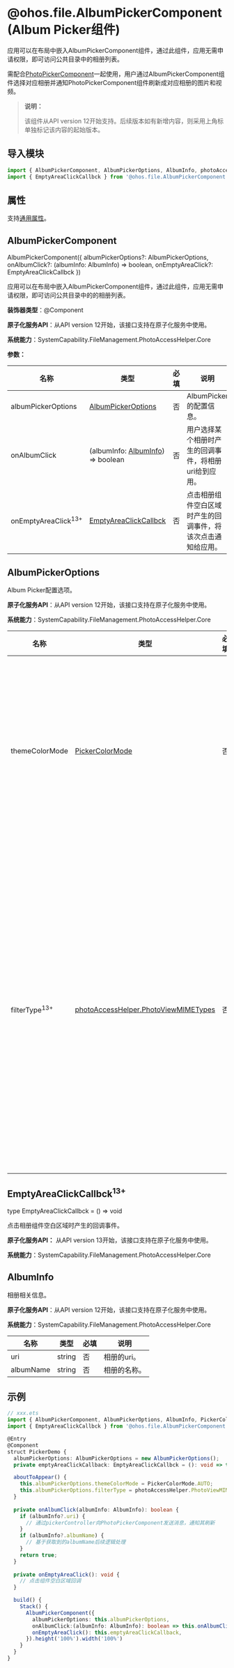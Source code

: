 # @ohos.file.AlbumPickerComponent (Album Picker组件)

应用可以在布局中嵌入AlbumPickerComponent组件，通过此组件，应用无需申请权限，即可访问公共目录中的相册列表。

需配合[PhotoPickerComponent](ohos-file-PhotoPickerComponent.md)一起使用，用户通过AlbumPickerComponent组件选择对应相册并通知PhotoPickerComponent组件刷新成对应相册的图片和视频。

> **说明：**
>
> 该组件从API version 12开始支持。后续版本如有新增内容，则采用上角标单独标记该内容的起始版本。

## 导入模块

```ts
import { AlbumPickerComponent, AlbumPickerOptions, AlbumInfo, photoAccessHelper } from '@kit.MediaLibraryKit';
import { EmptyAreaClickCallbck } from '@ohos.file.AlbumPickerComponent';
```

## 属性

支持[通用属性](../apis-arkui/arkui-ts/ts-universal-attributes-size.md)。

## AlbumPickerComponent

AlbumPickerComponent({
  albumPickerOptions?: AlbumPickerOptions,
  onAlbumClick?: (albumInfo: AlbumInfo) => boolean,
  onEmptyAreaClick?: EmptyAreaClickCallbck
})

应用可以在布局中嵌入AlbumPickerComponent组件，通过此组件，应用无需申请权限，即可访问公共目录中的的相册列表。

**装饰器类型**：@Component

**原子化服务API**：从API version 12开始，该接口支持在原子化服务中使用。

**系统能力**：SystemCapability.FileManagement.PhotoAccessHelper.Core

**参数：**

| 名称                 | 类型                                                | 必填  | 说明                              |
|--------------------|---------------------------------------------------|-----|---------------------------------|
| albumPickerOptions | [AlbumPickerOptions](#albumpickeroptions)         | 否   | AlbumPicker的配置信息。               |
| onAlbumClick       | (albumInfo: [AlbumInfo](#albuminfo)) => boolean   | 否   | 用户选择某个相册时产生的回调事件，将相册uri给到应用。    |
| onEmptyAreaClick<sup>13+</sup>   | [EmptyAreaClickCallbck](#emptyareaclickcallbck13) | 否   | 点击相册组件空白区域时产生的回调事件，将该次点击通知给应用。 |

## AlbumPickerOptions

Album Picker配置选项。

**原子化服务API**：从API version 12开始，该接口支持在原子化服务中使用。

**系统能力**：SystemCapability.FileManagement.PhotoAccessHelper.Core

| 名称             | 类型  | 必填  | 说明                                                          |
|----------------|-------|-----|-------------------------------------------------------------|
| themeColorMode | [PickerColorMode](ohos-file-PhotoPickerComponent.md#pickercolormode) | 否   | 相册页主题颜色，包括跟随系统、浅色模式以及深色模式，默认为跟随系统。                          |
| filterType<sup>13+</sup>     | [photoAccessHelper.PhotoViewMIMETypes](js-apis-photoAccessHelper.md#photoviewmimetypes) | 否   | 相册组件过滤参数，可筛选只显示图片、视频或者图片和视频。若未配置此参数，则某个具体相册中显示图片和视频类型的所有资源。 |

## EmptyAreaClickCallbck<sup>13+</sup>

type EmptyAreaClickCallbck = () => void

点击相册组件空白区域时产生的回调事件。

**原子化服务API：** 从API version 13开始，该接口支持在原子化服务中使用。

**系统能力**：SystemCapability.FileManagement.PhotoAccessHelper.Core

## AlbumInfo

相册相关信息。

**原子化服务API**：从API version 12开始，该接口支持在原子化服务中使用。

**系统能力**：SystemCapability.FileManagement.PhotoAccessHelper.Core

| 名称  | 类型  | 必填  | 说明    |
|------|------|-----|---------|
| uri  | string | 否   | 相册的uri。 |
| albumName  | string | 否   | 相册的名称。 |

## 示例

```ts
// xxx.ets
import { AlbumPickerComponent, AlbumPickerOptions, AlbumInfo, PickerColorMode, photoAccessHelper } from '@kit.MediaLibraryKit';
import { EmptyAreaClickCallbck } from '@ohos.file.AlbumPickerComponent';

@Entry
@Component
struct PickerDemo {
  albumPickerOptions: AlbumPickerOptions = new AlbumPickerOptions();
  private emptyAreaClickCallback: EmptyAreaClickCallbck = (): void => this.onEmptyAreaClick();

  aboutToAppear() {
    this.albumPickerOptions.themeColorMode = PickerColorMode.AUTO;
    this.albumPickerOptions.filterType = photoAccessHelper.PhotoViewMIMETypes.IMAGE_VIDEO_TYPE;
  }
  
  private onAlbumClick(albumInfo: AlbumInfo): boolean {
    if (albumInfo?.uri) {
      // 通过pickerController向PhotoPickerComponent发送消息，通知其刷新
    }
    if (albumInfo?.albumName) {
      // 基于获取到的albumName后续逻辑处理
    }
    return true;
  }
  
  private onEmptyAreaClick(): void {
    // 点击组件空白区域回调
  }

  build() {
    Stack() {
      AlbumPickerComponent({
        albumPickerOptions: this.albumPickerOptions,
        onAlbumClick:(albumInfo: AlbumInfo): boolean => this.onAlbumClick(albumInfo),
        onEmptyAreaClick(): this.emptyAreaClickCallback,
      }).height('100%').width('100%')
    }
  }
}

